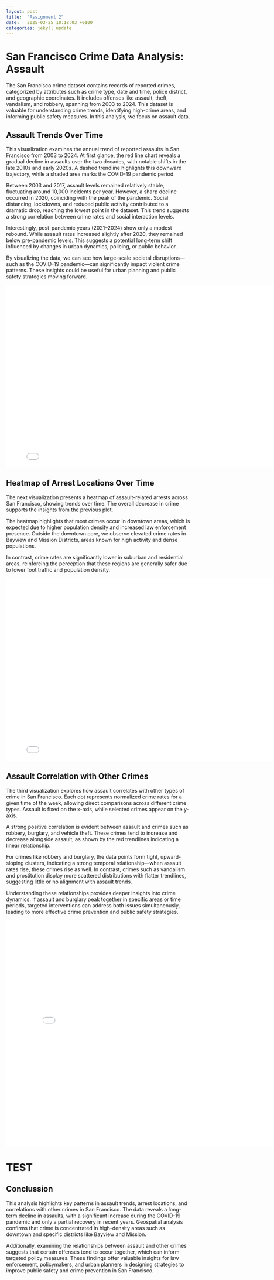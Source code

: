 ```yaml
---
layout: post
title:  "Assignment 2"
date:   2025-03-25 10:18:03 +0100
categories: jekyll update
---
```


# San Francisco Crime Data Analysis: Assault

The San Francisco crime dataset contains records of reported crimes, categorized by attributes such as crime type, date and time, police district, and geographic coordinates. It includes offenses like assault, theft, vandalism, and robbery, spanning from 2003 to 2024. This dataset is valuable for understanding crime trends, identifying high-crime areas, and informing public safety measures. In this analysis, we focus on assault data. 

## Assault Trends Over Time

This visualization examines the annual trend of reported assaults in San Francisco from 2003 to 2024. At first glance, the red line chart reveals a gradual decline in assaults over the two decades, with notable shifts in the late 2010s and early 2020s. A dashed trendline highlights this downward trajectory, while a shaded area marks the COVID-19 pandemic period.

Between 2003 and 2017, assault levels remained relatively stable, fluctuating around 10,000 incidents per year. However, a sharp decline occurred in 2020, coinciding with the peak of the pandemic. Social distancing, lockdowns, and reduced public activity contributed to a dramatic drop, reaching the lowest point in the dataset. This trend suggests a strong correlation between crime rates and social interaction levels.

Interestingly, post-pandemic years (2021–2024) show only a modest rebound. While assault rates increased slightly after 2020, they remained below pre-pandemic levels. This suggests a potential long-term shift influenced by changes in urban dynamics, policing, or public behavior.

By visualizing the data, we can see how large-scale societal disruptions—such as the COVID-19 pandemic—can significantly impact violent crime patterns. These insights could be useful for urban planning and public safety strategies moving forward.

<div style="width: 800px; margin: 0 auto;">
    <iframe src="/assets/interactive_assaults.html" width="100%" height="500px" frameborder="0"></iframe>
</div>  

## Heatmap of Arrest Locations Over Time  

The next visualization presents a heatmap of assault-related arrests across San Francisco, showing trends over time. The overall decrease in crime supports the insights from the previous plot.

The heatmap highlights that most crimes occur in downtown areas, which is expected due to higher population density and increased law enforcement presence. Outside the downtown core, we observe elevated crime rates in Bayview and Mission Districts, areas known for high activity and dense populations.

In contrast, crime rates are significantly lower in suburban and residential areas, reinforcing the perception that these regions are generally safer due to lower foot traffic and population density.

<div style="width: 800px; margin: 0 auto;">
    <iframe src="/assets/plot2.html" width="100%" height="500px" frameborder="0"></iframe>
</div>  

## Assault Correlation with Other Crimes

The third visualization explores how assault correlates with other types of crime in San Francisco. Each dot represents normalized crime rates for a given time of the week, allowing direct comparisons across different crime types. Assault is fixed on the x-axis, while selected crimes appear on the y-axis.

A strong positive correlation is evident between assault and crimes such as robbery, burglary, and vehicle theft. These crimes tend to increase and decrease alongside assault, as shown by the red trendlines indicating a linear relationship.

For crimes like robbery and burglary, the data points form tight, upward-sloping clusters, indicating a strong temporal relationship—when assault rates rise, these crimes rise as well. In contrast, crimes such as vandalism and prostitution display more scattered distributions with flatter trendlines, suggesting little or no alignment with assault trends.

Understanding these relationships provides deeper insights into crime dynamics. If assault and burglary peak together in specific areas or time periods, targeted interventions can address both issues simultaneously, leading to more effective crime prevention and public safety strategies.

<div style="width: 800px; margin: 0 auto;">
    <iframe src="/assets/normalized_assault_vs_others_with_muted.html" width="100%" height="620px" frameborder="0"></iframe>
</div>

# TEST

## Conclussion

This analysis highlights key patterns in assault trends, arrest locations, and correlations with other crimes in San Francisco. The data reveals a long-term decline in assaults, with a significant increase during the COVID-19 pandemic and only a partial recovery in recent years. Geospatial analysis confirms that crime is concentrated in high-density areas such as downtown and specific districts like Bayview and Mission.

Additionally, examining the relationships between assault and other crimes suggests that certain offenses tend to occur together, which can inform targeted policy measures. These findings offer valuable insights for law enforcement, policymakers, and urban planners in designing strategies to improve public safety and crime prevention in San Francisco.






